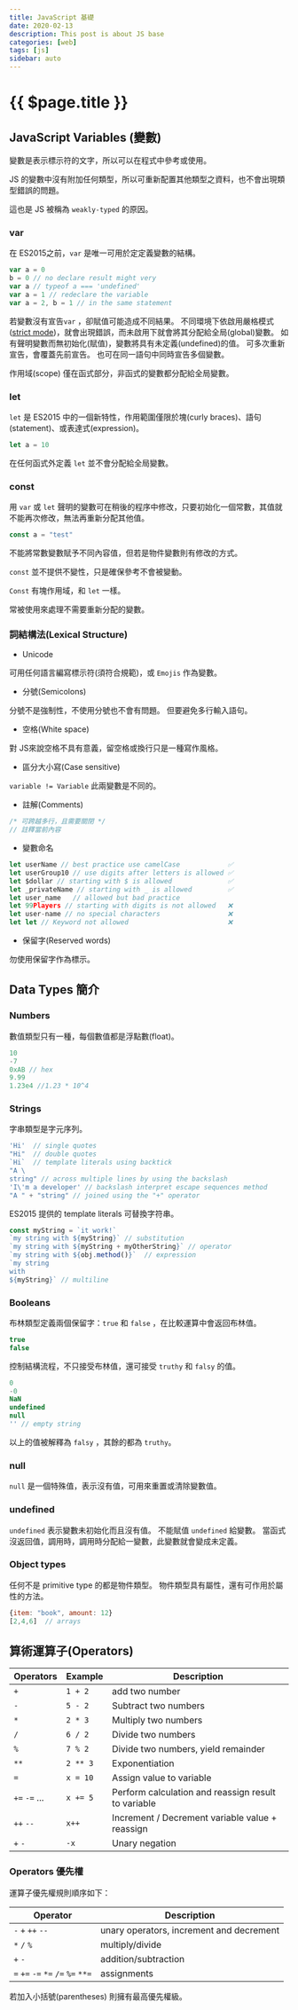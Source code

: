 ```yaml
---
title: JavaScript 基礎
date: 2020-02-13
description: This post is about JS base
categories: [web]
tags: [js]
sidebar: auto
---
```


# {{ $page.title }}

<ArticlePostMeta/>

## JavaScript Variables (變數)

變數是表示標示符的文字，所以可以在程式中參考或使用。

JS 的變數中沒有附加任何類型，所以可重新配置其他類型之資料，也不會出現類型錯誤的問題。

這也是 JS 被稱為 `weakly-typed` 的原因。

### var

在 ES2015之前，`var` 是唯一可用於定定義變數的結構。

```js
var a = 0
b = 0 // no declare result might very
var a // typeof a === 'undefined'
var a = 1 // redeclare the variable
var a = 2, b = 1 // in the same statement
```

若變數沒有宣告`var` ，卻賦值可能造成不同結果。
不同環境下依啟用嚴格模式([strict mode](https://developer.mozilla.org/en-US/docs/Web/JavaScript/Reference/Strict_mode))，就會出現錯誤，而未啟用下就會將其分配給全局(global)變數。
如有聲明變數而無初始化(賦值)，變數將具有未定義(undefined)的值。
可多次重新宣告，會覆蓋先前宣告。
也可在同一語句中同時宣告多個變數。

作用域(scope) 僅在函式部分，非函式的變數都分配給全局變數。

### let

`let` 是 ES2015 中的一個新特性，作用範圍僅限於塊(curly braces)、語句(statement)、或表達式(expression)。


```js
let a = 10
```

在任何函式外定義 `let` 並不會分配給全局變數。

### const

用 `var` 或 `let` 聲明的變數可在稍後的程序中修改，只要初始化一個常數，其值就不能再次修改，無法再重新分配其他值。

```js
const a = "test"
```

不能將常數變數賦予不同內容值，但若是物件變數則有修改的方式。

`const` 並不提供不變性，只是確保參考不會被變動。

`Const` 有塊作用域，和 `let` 一樣。

常被使用來處理不需要重新分配的變數。

### 詞結構法(Lexical Structure)

- Unicode

可用任何語言編寫標示符(須符合規範)，或 `Emojis` 作為變數。

- 分號(Semicolons)

分號不是強制性，不使用分號也不會有問題。
但要避免多行輸入語句。

- 空格(White space)

對 JS來說空格不具有意義，留空格或換行只是一種寫作風格。

- 區分大小寫(Case sensitive)

`variable != Variable` 此兩變數是不同的。

- 註解(Comments)

```js
/* 可跨越多行，且需要關閉 */
// 註釋當前內容
```

- 變數命名

```js
let userName // best practice use camelCase            ✅
let userGroup10 // use digits after letters is allowed ✅
let $dollar // starting with $ is allowed              ✅
let _privateName // starting with _ is allowed         ✅
let user_name   // allowed but bad practice
let 99Players // starting with digits is not allowed   ❌
let user-name // no special characters                 ❌
let let // Keyword not allowed                         ❌
```

- 保留字(Reserved words)

勿使用保留字作為標示。

## Data Types 簡介

### Numbers

數值類型只有一種，每個數值都是浮點數(float)。

```js
10
-7
0xAB // hex
9.99
1.23e4 //1.23 * 10^4
```

### Strings

字串類型是字元序列。

```js
'Hi'  // single quotes
"Hi"  // double quotes
`Hi`  // template literals using backtick
"A \
string" // across multiple lines by using the backslash
'I\'m a developer' // backslash interpret escape sequences method
"A " + "string" // joined using the "+" operator
```

ES2015 提供的 template literals 可替換字符串。

```js
const myString = `it work!`
`my string with ${myString}` // substitution
`my string with ${myString + myOtherString}` // operator
`my string with ${obj.method()}`  // expression
`my string
with
${myString}` // multiline
```

### Booleans

布林類型定義兩個保留字：`true` 和 `false` ，在比較運算中會返回布林值。

```js
true
false
```

控制結構流程，不只接受布林值，還可接受 `truthy` 和 `falsy` 的值。

```js
0
-0
NaN
undefined
null
'' // empty string
```

以上的值被解釋為 `falsy` ，其餘的都為 `truthy`。

### null

`null` 是一個特殊值，表示沒有值，可用來重置或清除變數值。

### undefined

`undefined` 表示變數未初始化而且沒有值。
不能賦值 `undefined` 給變數。
當函式沒返回值，調用時，調用時分配給一變數，此變數就會變成未定義。

### Object types

任何不是 primitive type 的都是物件類型。
物件類型具有屬性，還有可作用於屬性的方法。

```js
{item: "book", amount: 12}
[2,4,6]  // arrays
```

## 算術運算子(Operators)

| Operators     | Example  | Description                                         |
|---------------|----------|-----------------------------------------------------|
| `+`           | `1 + 2`  | add two number                                      |
| `-`           | `5 - 2`  | Subtract two numbers                                |
| `*`           | `2 * 3`  | Multiply two numbers                                |
| `/`           | `6 / 2`  | Divide two numbers                                  |
| `%`           | `7 % 2`  | Divide two numbers, yield remainder                 |
| `**`          | `2 ** 3` | Exponentiation                                      |
| `=`           | `x = 10` | Assign value to variable                            |
| `+=` `-=` ... | `x += 5` | Perform calculation and reassign result to variable |
| `++` `--`     | `x++`    | Increment / Decrement variable value + reassign     |
| `+` `-`       | `-x`     | Unary negation                                      |

### Operators 優先權

運算子優先權規則順序如下：

| Operator                           | Description                              |
|------------------------------------|------------------------------------------|
| `-` `+` `++` `--`                  | unary operators, increment and decrement |
| `*` `/` `%`                        | multiply/divide                          |
| `+` `-`                            | addition/subtraction                     |
| `=` `+=` `-=` `*=` `/=` `%=` `**=` | assignments                              |

若加入小括號(parentheses) 則擁有最高優先權級。
